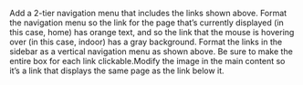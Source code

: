 Add a 2-tier navigation menu that includes the links shown above. Format the navigation
menu so the link for the page that’s currently displayed (in this case, home) has orange
text, and so the link that the mouse is hovering over (in this case, indoor) has a gray
background. Format the links in the sidebar as a vertical navigation menu as shown above. Be sure to
make the entire box for each link clickable.Modify the image in the main content so it’s a link that displays the same page as the link
below it.  
